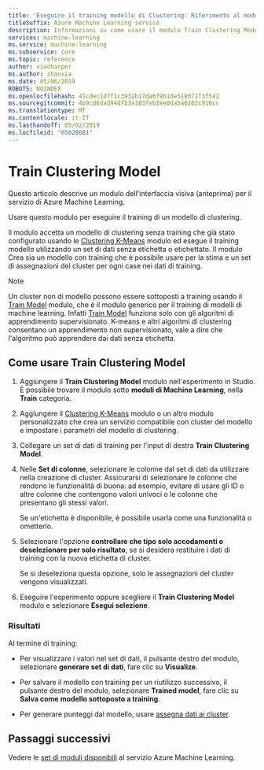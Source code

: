 ```yaml
---
title: 'Eseguire il training modello di Clustering: Riferimento al modulo'
titleSuffix: Azure Machine Learning service
description: Informazioni su come usare il modulo Train Clustering Model nel servizio Azure Machine Learning per il training di modelli di clustering.
services: machine-learning
ms.service: machine-learning
ms.subservice: core
ms.topic: reference
author: xiaoharper
ms.author: zhanxia
ms.date: 05/06/2019
ROBOTS: NOINDEX
ms.openlocfilehash: 41cdec1d7f1c3932b17da6f9b1de518071f3f542
ms.sourcegitcommit: 4b9c06dad94dfb3a103feb2ee0da5a6202c910cc
ms.translationtype: MT
ms.contentlocale: it-IT
ms.lasthandoff: 05/02/2019
ms.locfileid: "65028081"
---
```

# <a name="train-clustering-model"></a>Train Clustering Model

Questo articolo descrive un modulo dell'interfaccia visiva (anteprima) per il servizio di Azure Machine Learning.

Usare questo modulo per eseguire il training di un modello di clustering.

Il modulo accetta un modello di clustering senza training che già stato configurato usando le [Clustering K-Means](k-means-clustering.md) modulo ed esegue il training modello utilizzando un set di dati senza etichetta o etichettato. Il modulo Crea sia un modello con training che è possibile usare per la stima e un set di assegnazioni del cluster per ogni case nei dati di training.

> [!NOTE]
> Un cluster non di modello possono essere sottoposti a training usando il [Train Model](train-model.md) modulo, che è il modulo generico per il training di modelli di machine learning. Infatti [Train Model](train-model.md) funziona solo con gli algoritmi di apprendimento supervisionato. K-means e altri algoritmi di clustering consentano un apprendimento non supervisionato, vale a dire che l'algoritmo può apprendere dai dati senza etichetta.  
  
## <a name="how-to-use-train-clustering-model"></a>Come usare Train Clustering Model  
  
1.  Aggiungere il **Train Clustering Model** modulo nell'esperimento in Studio. È possibile trovare il modulo sotto **moduli di Machine Learning**, nella **Train** categoria.  
  
2. Aggiungere il [Clustering K-Means](k-means-clustering.md) modulo o un altro modulo personalizzato che crea un servizio compatibile con cluster del modello e impostare i parametri del modello di clustering.  
    
3.  Collegare un set di dati di training per l'input di destra **Train Clustering Model**.
  
5.  Nelle **Set di colonne**, selezionare le colonne dal set di dati da utilizzare nella creazione di cluster. Assicurarsi di selezionare le colonne che rendono le funzionalità di buona: ad esempio, evitare di usare gli ID o altre colonne che contengono valori univoci o le colonne che presentano gli stessi valori.

    Se un'etichetta è disponibile, è possibile usarla come una funzionalità o ometterlo.  
  
6. Selezionare l'opzione **controllare che tipo solo accodamenti o deselezionare per solo risultato**, se si desidera restituire i dati di training con la nuova etichetta di cluster.

    Se si deseleziona questa opzione, solo le assegnazioni del cluster vengono visualizzati. 

7. Eseguire l'esperimento oppure scegliere il **Train Clustering Model** modulo e selezionare **Esegui selezione**.  
  
### <a name="results"></a>Risultati

Al termine di training:


+  Per visualizzare i valori nel set di dati, il pulsante destro del modulo, selezionare **generare set di dati**, fare clic su **Visualize**.

+ Per salvare il modello con training per un riutilizzo successivo, il pulsante destro del modulo, selezionare **Trained model**, fare clic su **Salva come modello sottoposto a training**.

+ Per generare punteggi dal modello, usare [assegna dati ai cluster](assign-data-to-clusters.md).



## <a name="next-steps"></a>Passaggi successivi

Vedere le [set di moduli disponibili](module-reference.md) al servizio Azure Machine Learning. 